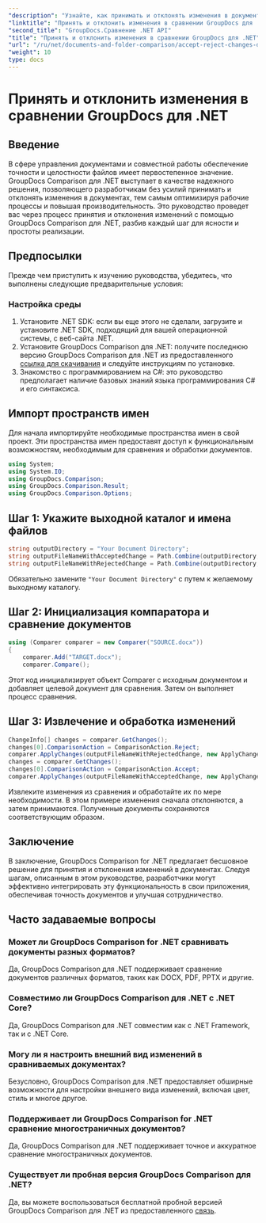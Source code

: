 ```yaml
---
"description": "Узнайте, как принимать и отклонять изменения в документах с помощью GroupDocs Comparison для .NET. Оптимизируйте свои рабочие процессы с документами без усилий."
"linktitle": "Принять и отклонить изменения в сравнении GroupDocs для .NET"
"second_title": "GroupDocs.Сравнение .NET API"
"title": "Принять и отклонить изменения в сравнении GroupDocs для .NET"
"url": "/ru/net/documents-and-folder-comparison/accept-reject-changes-dotnet/"
"weight": 10
type: docs
---
```

# Принять и отклонить изменения в сравнении GroupDocs для .NET

## Введение
В сфере управления документами и совместной работы обеспечение точности и целостности файлов имеет первостепенное значение. GroupDocs Comparison для .NET выступает в качестве надежного решения, позволяющего разработчикам без усилий принимать и отклонять изменения в документах, тем самым оптимизируя рабочие процессы и повышая производительность. Это руководство проведет вас через процесс принятия и отклонения изменений с помощью GroupDocs Comparison для .NET, разбив каждый шаг для ясности и простоты реализации.
## Предпосылки
Прежде чем приступить к изучению руководства, убедитесь, что выполнены следующие предварительные условия:
### Настройка среды
1. Установите .NET SDK: если вы еще этого не сделали, загрузите и установите .NET SDK, подходящий для вашей операционной системы, с веб-сайта .NET.
2. Установите GroupDocs Comparison для .NET: получите последнюю версию GroupDocs Comparison для .NET из предоставленного [ссылка для скачивания](https://releases.groupdocs.com/comparison/net/) и следуйте инструкциям по установке.
3. Знакомство с программированием на C#: это руководство предполагает наличие базовых знаний языка программирования C# и его синтаксиса.

## Импорт пространств имен
Для начала импортируйте необходимые пространства имен в свой проект. Эти пространства имен предоставят доступ к функциональным возможностям, необходимым для сравнения и обработки документов.

```csharp
using System;
using System.IO;
using GroupDocs.Comparison;
using GroupDocs.Comparison.Result;
using GroupDocs.Comparison.Options;
```
## Шаг 1: Укажите выходной каталог и имена файлов
```csharp
string outputDirectory = "Your Document Directory";
string outputFileNameWithAcceptedChange = Path.Combine(outputDirectory, "RESULT_WITH_ACCEPTED_CHANGE.docx");
string outputFileNameWithRejectedChange = Path.Combine(outputDirectory, "RESULT_WITH_REJECTED_CHANGE.docx");
```
Обязательно замените `"Your Document Directory"` с путем к желаемому выходному каталогу.
## Шаг 2: Инициализация компаратора и сравнение документов
```csharp
using (Comparer comparer = new Comparer("SOURCE.docx"))
{
    comparer.Add("TARGET.docx");
    comparer.Compare();
```
Этот код инициализирует объект Comparer с исходным документом и добавляет целевой документ для сравнения. Затем он выполняет процесс сравнения.
## Шаг 3: Извлечение и обработка изменений
```csharp
ChangeInfo[] changes = comparer.GetChanges();
changes[0].ComparisonAction = ComparisonAction.Reject;
comparer.ApplyChanges(outputFileNameWithRejectedChange, new ApplyChangeOptions { Changes = changes, SaveOriginalState = true });
changes = comparer.GetChanges();
changes[0].ComparisonAction = ComparisonAction.Accept;
comparer.ApplyChanges(outputFileNameWithAcceptedChange, new ApplyChangeOptions { Changes = changes });
```
Извлеките изменения из сравнения и обработайте их по мере необходимости. В этом примере изменения сначала отклоняются, а затем принимаются. Полученные документы сохраняются соответствующим образом.

## Заключение
В заключение, GroupDocs Comparison for .NET предлагает бесшовное решение для принятия и отклонения изменений в документах. Следуя шагам, описанным в этом руководстве, разработчики могут эффективно интегрировать эту функциональность в свои приложения, обеспечивая точность документов и улучшая сотрудничество.
## Часто задаваемые вопросы
### Может ли GroupDocs Comparison for .NET сравнивать документы разных форматов?
Да, GroupDocs Comparison для .NET поддерживает сравнение документов различных форматов, таких как DOCX, PDF, PPTX и другие.
### Совместимо ли GroupDocs Comparison для .NET с .NET Core?
Да, GroupDocs Comparison для .NET совместим как с .NET Framework, так и с .NET Core.
### Могу ли я настроить внешний вид изменений в сравниваемых документах?
Безусловно, GroupDocs Comparison для .NET предоставляет обширные возможности для настройки внешнего вида изменений, включая цвет, стиль и многое другое.
### Поддерживает ли GroupDocs Comparison for .NET сравнение многостраничных документов?
Да, GroupDocs Comparison для .NET поддерживает точное и аккуратное сравнение многостраничных документов.
### Существует ли пробная версия GroupDocs Comparison для .NET?
Да, вы можете воспользоваться бесплатной пробной версией GroupDocs Comparison для .NET из предоставленного [связь](https://releases.groupdocs.com/).